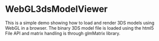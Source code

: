 WebGL3dsModelViewer
===================
This is a simple demo showing how to load and render 3DS models using WebGL in a browser. The binary 3DS model file is loaded using the html5 File API and matrix handling is through glmMatrix library.